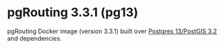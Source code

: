# pgRouting 3.3.1 (pg13)

pgRouting Docker image (version 3.3.1) built over [Postgres 13/PostGIS 3.2](https://hub.docker.com/r/postgis/postgis/tags?page=1&name=13-3.2) and dependencies.
